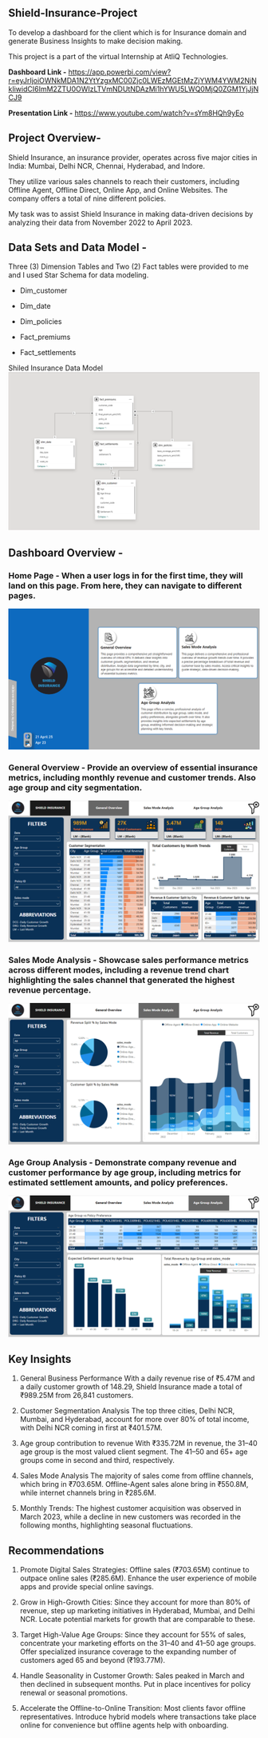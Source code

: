 ## Shield-Insurance-Project

To develop a dashboard for the client which is for Insurance domain and generate Business Insights to make decision making.

This project is a part of the virtual Internship at AtliQ Technologies.

**Dashboard Link -** https://app.powerbi.com/view?r=eyJrIjoiOWNkMDA1N2YtYzgxMC00Zjc0LWEzMGEtMzZjYWM4YWM2NjNkIiwidCI6ImM2ZTU0OWIzLTVmNDUtNDAzMi1hYWU5LWQ0MjQ0ZGM1YjJjNCJ9

**Presentation Link -** https://www.youtube.com/watch?v=sYm8HQh9yEo

## Project Overview-

Shield Insurance, an insurance provider, operates across five major cities in India: Mumbai, Delhi NCR, Chennai, Hyderabad, and Indore. 

They utilize various sales channels to reach their customers, including Offline Agent, Offline Direct, Online App, and Online Websites. The company offers a total of nine different policies. 

My task was to assist Shield Insurance in making data-driven decisions by analyzing their data from November 2022 to April 2023.

## Data Sets and Data Model - 

 Three (3) Dimension Tables and Two (2) Fact tables were provided to me and I used Star Schema for data modeling.

* Dim_customer
* Dim_date
* Dim_policies

* Fact_premiums
* Fact_settlements

  
Shiled Insurance Data Model
![image](https://github.com/yc-harshan-reddy17/Shield-Insurance-Project/blob/main/images/Data%20model.png)

## Dashboard Overview - 

### **Home Page -** When a user logs in for the first time, they will land on this page. From here, they can navigate to different pages.

![image](https://github.com/yc-harshan-reddy17/Shield-Insurance-Project/blob/main/images/Home%20page.png)

### **General Overview -** Provide an overview of essential insurance metrics, including monthly revenue and customer trends. Also age group and city segmentation.

![image](https://github.com/yc-harshan-reddy17/Shield-Insurance-Project/blob/main/images/General%20Overview.png)


### **Sales Mode Analysis -** Showcase sales performance metrics across different modes, including a revenue trend chart highlighting the sales channel that generated the highest revenue percentage.

![image](https://github.com/yc-harshan-reddy17/Shield-Insurance-Project/blob/main/images/Sales%20mode%20analysis.png)

### **Age Group Analysis -** Demonstrate company revenue and customer performance by age group, including metrics for estimated settlement amounts, and policy preferences.

![image](https://github.com/yc-harshan-reddy17/Shield-Insurance-Project/blob/main/images/Age%20Group%20analysis.png)

## Key Insights

1. General Business Performance
With a daily revenue rise of ₹5.47M and a daily customer growth of 148.29,
 Shield Insurance made a total of ₹989.25M from 26,841 customers.

2. Customer Segmentation Analysis
The top three cities, Delhi NCR, Mumbai, and Hyderabad, account for more over 80% of total income,
with Delhi NCR coming in first at ₹401.57M.

3. Age group contribution to revenue
With ₹335.72M in revenue, the 31–40 age group is the most valued client segment.
The 41–50 and 65+ age groups come in second and third, respectively.

4. Sales Mode Analysis
The majority of sales come from offline channels, which bring in ₹703.65M. Offline-Agent sales alone bring in ₹550.8M,
while internet channels bring in ₹285.6M.

5. Monthly Trends:
The highest customer acquisition was observed in March 2023, while a decline in new customers was recorded in the following months,
highlighting seasonal fluctuations.

## Recommendations

1. Promote Digital Sales Strategies:
Offline sales (₹703.65M) continue to outpace online sales (₹285.6M).
Enhance the user experience of mobile apps and provide special online savings.

2. Grow in High-Growth Cities:
Since they account for more than 80% of revenue, step up marketing initiatives in Hyderabad, Mumbai, and Delhi NCR.
Locate potential markets for growth that are comparable to these.

3. Target High-Value Age Groups:
Since they account for 55% of sales, concentrate your marketing efforts on the 31–40 and 41–50 age groups.
Offer specialized insurance coverage to the expanding number of customers aged 65 and beyond (₹193.77M).

4. Handle Seasonality in Customer Growth: 
Sales peaked in March and then declined in subsequent months. Put in place incentives for policy renewal or seasonal promotions.

5. Accelerate the Offline-to-Online Transition: 
Most clients favor offline representatives. Introduce hybrid models where transactions take place online for 
convenience but offline agents help with onboarding.

